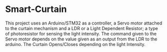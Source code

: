 # Smart-Curtain
This project uses an Arduino/STM32 as a controller, a Servo motor attached to the curtain mechanism and a LDR or a Light Dependent Resistor; a type of photoresistor for sensing the light intensity.
The command given to the Servo motor depends on the value given as an output from the LDR to the arduino.
The Curtain Opens/Closes depending on the light Intensity.
